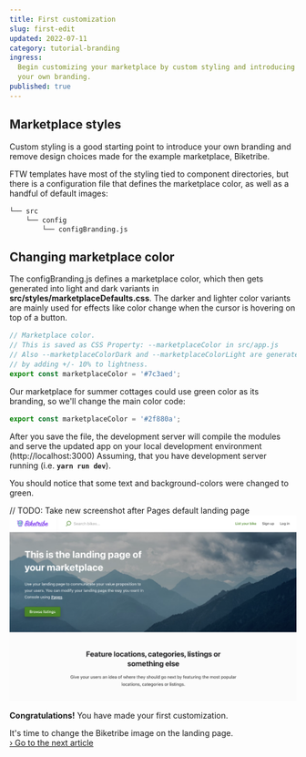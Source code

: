 ```yaml
---
title: First customization
slug: first-edit
updated: 2022-07-11
category: tutorial-branding
ingress:
  Begin customizing your marketplace by custom styling and introducing
  your own branding.
published: true
---
```


## Marketplace styles

Custom styling is a good starting point to introduce your own branding
and remove design choices made for the example marketplace, Biketribe.

FTW templates have most of the styling tied to component directories,
but there is a configuration file that defines the marketplace color, as
well as a handful of default images:

```shell
└── src
    └── config
        └── configBranding.js
```

## Changing marketplace color

The configBranding.js defines a marketplace color, which then gets
generated into light and dark variants in
**src/styles/marketplaceDefaults.css**. The darker and lighter color
variants are mainly used for effects like color change when the cursor
is hovering on top of a button.

```js
// Marketplace color.
// This is saved as CSS Property: --marketplaceColor in src/app.js
// Also --marketplaceColorDark and --marketplaceColorLight are generated from this one
// by adding +/- 10% to lightness.
export const marketplaceColor = '#7c3aed';
```

Our marketplace for summer cottages could use green color as its
branding, so we'll change the main color code:

```js
export const marketplaceColor = '#2f880a';
```

After you save the file, the development server will compile the modules
and serve the updated app on your local development environment
(http://localhost:3000) Assuming, that you have development server
running (i.e. **`yarn run dev`**).

You should notice that some text and background-colors were changed to
green.

// TODO: Take new screenshot after Pages default landing page
![Hero section after changing the marketplace color](./marketplace-color-changed.png)

**Congratulations!** You have made your first customization.

It's time to change the Biketribe image on the landing page.<br />
[› Go to the next article](/tutorial/change-image-assets/)
